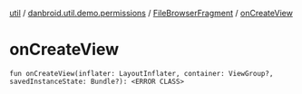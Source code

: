 [util](../../index.md) / [danbroid.util.demo.permissions](../index.md) / [FileBrowserFragment](index.md) / [onCreateView](./on-create-view.md)

# onCreateView

`fun onCreateView(inflater: LayoutInflater, container: ViewGroup?, savedInstanceState: Bundle?): <ERROR CLASS>`